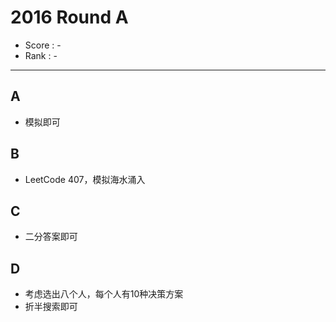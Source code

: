 # 2016 Round A

-   Score : -
-   Rank : -

---

## A

- 模拟即可

## B

- LeetCode 407，模拟海水涌入

## C

- 二分答案即可

## D

-   考虑选出八个人，每个人有10种决策方案
-   折半搜索即可